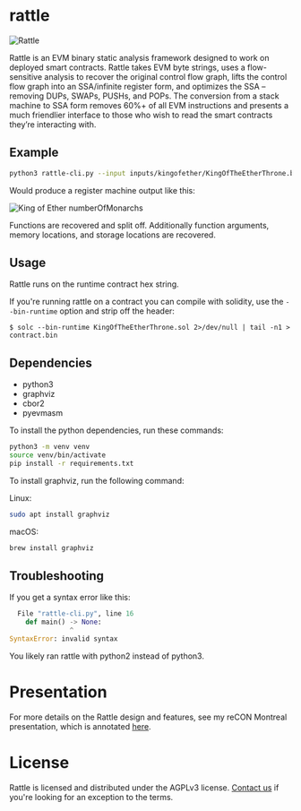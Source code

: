 
# rattle

![Rattle](logo_s.png)

Rattle is an EVM binary static analysis framework designed to work on deployed smart contracts. Rattle takes EVM byte strings, uses a flow-sensitive analysis to recover the original control flow graph, lifts the control flow graph into an SSA/infinite register form, and optimizes the SSA – removing DUPs, SWAPs, PUSHs, and POPs. The conversion from a stack machine to SSA form removes 60%+ of all EVM instructions and presents a much friendlier interface to those who wish to read the smart contracts they’re interacting with.

## Example

```bash
python3 rattle-cli.py --input inputs/kingofether/KingOfTheEtherThrone.bin -O
```

Would produce a register machine output like this:

![King of Ether numberOfMonarchs](example.png)

Functions are recovered and split off. Additionally function arguments, memory locations, and storage locations are recovered.

## Usage
Rattle runs on the runtime contract hex string.

If you're running rattle on a contract you can compile with solidity, use the `--bin-runtime` option and strip off the header:
```console
$ solc --bin-runtime KingOfTheEtherThrone.sol 2>/dev/null | tail -n1 > contract.bin
```

## Dependencies

* python3
* graphviz
* cbor2
* pyevmasm

To install the python dependencies, run these commands:

```bash
python3 -m venv venv
source venv/bin/activate
pip install -r requirements.txt
```

To install graphviz, run the following command:

Linux:

```bash
sudo apt install graphviz
```

macOS:

```bash
brew install graphviz
```

## Troubleshooting

If you get a syntax error like this:

```python
  File "rattle-cli.py", line 16
    def main() -> None:
               ^
SyntaxError: invalid syntax
```

You likely ran rattle with python2 instead of python3.

# Presentation

For more details on the Rattle design and features, see my reCON Montreal presentation, which is annotated [here](https://www.trailofbits.com/presentations/rattle/).

# License

Rattle is licensed and distributed under the AGPLv3 license. [Contact us](mailto:opensource@trailofbits.com) if you're looking for an exception to the terms.
